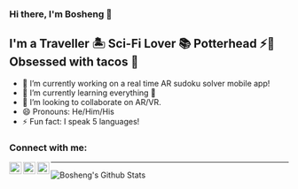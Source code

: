 ### Hi there, I'm Bosheng 👋

## I'm a Traveller 🏝 Sci-Fi Lover 📚 Potterhead ⚡🧙 Obsessed with tacos 🌮
- 🔭 I’m currently working on a real time AR sudoku solver mobile app!
- 🌱 I’m currently learning everything 🤣
- 👯 I’m looking to collaborate on AR/VR.
- 😄 Pronouns: He/Him/His
- ⚡ Fun fact: I speak 5 languages! 

### Connect with me:

[<img align="left" alt="boshengjian | LinkedIn" width="22px" src="https://cdn.jsdelivr.net/npm/simple-icons@v3/icons/linkedin.svg" />][linkedin]

[<img align="left" alt="boshengjian | Instagram" width="22px" src="https://cdn.jsdelivr.net/npm/simple-icons@v3/icons/instagram.svg" />][instagram]


[<img align="left" alt="boshengjian | Facebook" width="22px" src="https://cdn.jsdelivr.net/npm/simple-icons@v3/icons/facebook.svg" />][facebook]


---

<img align="left" alt="Bosheng's Github Stats" src="https://github-readme-stats.vercel.app/api?username=bsjian&show_icons=true&hide_border=true" />

<!--
**bsjian/bsjian** is a ✨ _special_ ✨ repository because its `README.md` (this file) appears on your GitHub profile.

Here are some ideas to get you started:

- 🔭 I’m currently working on ...
- 🌱 I’m currently learning ...
- 👯 I’m looking to collaborate on ...
- 🤔 I’m looking for help with ...
- 💬 Ask me about ...
- 📫 How to reach me: ...
- 😄 Pronouns: ...
- ⚡ Fun fact: ...
-->


[linkedin]: https://www.linkedin.com/in/boshengjian/
[instagram]: https://www.instagram.com/harukyob/
[facebook]: https://www.facebook.com/junior.jian
